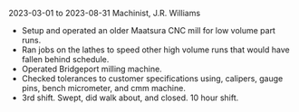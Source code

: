 2023-03-01 to 2023-08-31
Machinist, J.R. Williams
- Setup and operated an older Maatsura CNC mill 
  for low volume part runs.
- Ran jobs on the lathes to speed other high volume runs 
  that would have fallen behind schedule.
- Operated Bridgeport milling machine.
- Checked tolerances to customer specifications using, 
  calipers, gauge pins, bench micrometer, and cmm machine.
- 3rd shift. Swept, did walk about, and closed. 10 hour shift.